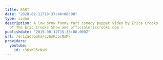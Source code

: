 ```yaml
---
title: FART
date: "2020-02-11T18:37:46+08:00"
type: video
description: A low brow funny fart comedy puppet video by Erica Crooks ( The creator
  of The Eric Crooks Show and officialericcrooks.com )
publishdate: "2015-08-12T15:33:08.000Z"
url: /ericacrooks/c36sKJ5cNsM/
providers:
  youtube:
    id: c36sKJ5cNsM
---
```

